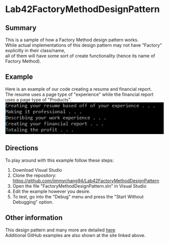 # Lab42FactoryMethodDesignPattern

## Summary
This is a sample of how a Factory Method design pattern works.  
While actual implementations of this design pattern may not have "Factory" explicitly in their class/name,  
all of them will have some sort of create functionality (hence its name of Factory Method).  

## Example
Here is an example of our code creating a resume and financial report.  
The resume uses a page type of "experience" while the financial report uses a page type of "Products".  
![Example of Factory Method](exampleOfFactoryMethod.PNG)  

## Directions
To play around with this example follow these steps:
1. Download Visual Studio  
2. Clone the repository: https://github.com/jimmychang94/Lab42FactoryMethodDesignPattern  
3. Open the file "FactoryMethodDesignPattern.sln" in Visual Studio
4. Edit the example however you desire.  
5. To test, go into the "Debug" menu and press the "Start Without Debugging" option.  

## Other information
This design pattern and many more are detailed [here](https://www.exceptionnotfound.net/introducing-the-daily-design-pattern/)  
Additional GitHub examples are also shown at the site linked above.  
